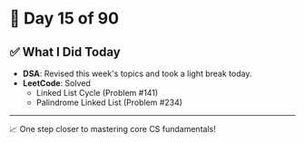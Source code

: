 # 📅 Day 15 of 90

## ✅ What I Did Today
- **DSA**: Revised this week's topics and took a light break today.
- **LeetCode**: Solved  
   - Linked List Cycle (Problem #141)  
   - Palindrome Linked List (Problem #234)

---
📈 One step closer to mastering core CS fundamentals!
